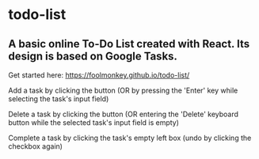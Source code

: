 # todo-list
A basic online To-Do List created with React. Its design is based on Google Tasks.
------------------------------------------------------------------------------------
Get started here: https://foolmonkey.github.io/todo-list/

Add a task by clicking the button (OR by pressing the 'Enter' key while selecting the task's input field)
  
Delete a task by clicking the button (OR entering the 'Delete' keyboard button while the selected task's input field is empty)
  
Complete a task by clicking the task's empty left box (undo by clicking the checkbox again)
